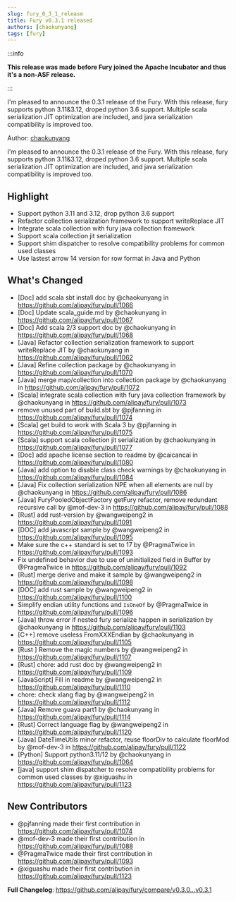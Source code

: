```yaml
---
slug: fury_0_3_1_release
title: Fury v0.3.1 released
authors: [chaokunyang]
tags: [fury]
---
```


:::info

**This release was made before Fury joined the Apache Incubator and thus it's a non-ASF release.**

:::

I'm pleased to announce the 0.3.1 release of the Fury. With this release, fury supports python 3.11&3.12, droped python 3.6 support.
Multiple scala serialization JIT optimization are included, and java serialization compatibility is improved too.

Author: [chaokunyang](https://github.com/chaokunyang)

I'm pleased to announce the 0.3.1 release of the Fury. With this release, fury supports python 3.11&3.12, droped python 3.6 support.
Multiple scala serialization JIT optimization are included, and java serialization compatibility is improved too.

## Highlight

- Support python 3.11 and 3.12, drop python 3.6 support
- Refactor collection serialization framework to support writeReplace JIT
- Integrate scala collection with fury java collection framework
- Support scala collection jit serialization
- Support shim dispatcher to resolve compatibility problems for common used classes
- Use lastest arrow 14 version for row format in Java and Python

## What's Changed

- [Doc] add scala sbt install doc by @chaokunyang in https://github.com/alipay/fury/pull/1066
- [Doc] Update scala_guide.md by @chaokunyang in https://github.com/alipay/fury/pull/1067
- [Doc] Add scala 2/3 support doc by @chaokunyang in https://github.com/alipay/fury/pull/1068
- [Java]  Refactor collection serialization framework to support writeReplace JIT by @chaokunyang in https://github.com/alipay/fury/pull/1062
- [Java] Refine collection package by @chaokunyang in https://github.com/alipay/fury/pull/1070
- [Java] merge map/collection into collection package  by @chaokunyang in https://github.com/alipay/fury/pull/1072
- [Scala] integrate scala collection with fury java collection framework by @chaokunyang in https://github.com/alipay/fury/pull/1073
- remove unused part of build.sbt by @pjfanning in https://github.com/alipay/fury/pull/1074
- [Scala] get build to work with Scala 3 by @pjfanning in https://github.com/alipay/fury/pull/1075
- [Scala] support scala collection jit serialization by @chaokunyang in https://github.com/alipay/fury/pull/1077
- [Doc] add apache license section to readme by @caicancai in https://github.com/alipay/fury/pull/1080
- [Java] add option to disable class check warnings by @chaokunyang in https://github.com/alipay/fury/pull/1084
- [Java] Fix collection serialization NPE when all elements are null by @chaokunyang in https://github.com/alipay/fury/pull/1086
- [Java] FuryPooledObjectFactory getFury refactor, remove redundant recursive call by @mof-dev-3 in https://github.com/alipay/fury/pull/1088
- [Rust] add rust-version by @wangweipeng2 in https://github.com/alipay/fury/pull/1091
- [DOC] add javascript sample by @wangweipeng2 in https://github.com/alipay/fury/pull/1095
- Make sure the c++ standard is set to 17 by @PragmaTwice in https://github.com/alipay/fury/pull/1093
- Fix undefined behavior due to use of uninitialized field in Buffer by @PragmaTwice in https://github.com/alipay/fury/pull/1092
- [Rust] merge derive and make it sample by @wangweipeng2 in https://github.com/alipay/fury/pull/1098
- [DOC] add rust sample by @wangweipeng2 in https://github.com/alipay/fury/pull/1100
- Simplify endian utility functions and `IsOneOf` by @PragmaTwice in https://github.com/alipay/fury/pull/1096
- [Java] throw error if nested fury serialize happen in serialization  by @chaokunyang in https://github.com/alipay/fury/pull/1103
- [C++] remove useless FromXXXEndian by @chaokunyang in https://github.com/alipay/fury/pull/1105
- [Rust ] Remove the magic numbers by @wangweipeng2 in https://github.com/alipay/fury/pull/1107
- [Rust] chore: add rust doc by @wangweipeng2 in https://github.com/alipay/fury/pull/1109
- [JavaScript] Fill in readme by @wangweipeng2 in https://github.com/alipay/fury/pull/1110
- chore: check xlang flag by @wangweipeng2 in https://github.com/alipay/fury/pull/1112
- [Java] Remove guava part1 by @chaokunyang in https://github.com/alipay/fury/pull/1114
- [Rust] Correct language flag by @wangweipeng2 in https://github.com/alipay/fury/pull/1120
- [Java] DateTimeUtils minor refactor, reuse floorDiv to calculate floorMod by @mof-dev-3 in https://github.com/alipay/fury/pull/1122
- [Python] Support python3.11/12 by @chaokunyang in https://github.com/alipay/fury/pull/1064
- [java] support shim dispatcher to resolve compatibility problems for common used classes by @xiguashu in https://github.com/alipay/fury/pull/1123

## New Contributors

- @pjfanning made their first contribution in https://github.com/alipay/fury/pull/1074
- @mof-dev-3 made their first contribution in https://github.com/alipay/fury/pull/1088
- @PragmaTwice made their first contribution in https://github.com/alipay/fury/pull/1093
- @xiguashu made their first contribution in https://github.com/alipay/fury/pull/1123

**Full Changelog**: https://github.com/alipay/fury/compare/v0.3.0...v0.3.1
